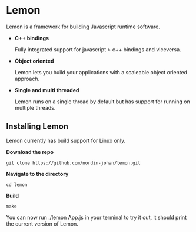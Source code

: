 # Lemon
Lemon is a framework for building Javascript runtime software.

* __C++ bindings__

	Fully integrated support for javascript > c++ bindings and viceversa.

* __Object oriented__

	Lemon lets you build your applications with a scaleable object oriented approach.

* __Single and multi threaded__
	
	Lemon runs on a single thread by default but has support for running on multiple threads.
	
## Installing Lemon

Lemon currently has build support for Linux only.

__Download the repo__

``` git clone https://github.com/nordin-johan/lemon.git ```

__Navigate to the directory__

```cd lemon```

__Build__

```make```

You can now run ./lemon App.js in your terminal to try it out, it should print the current version of Lemon.